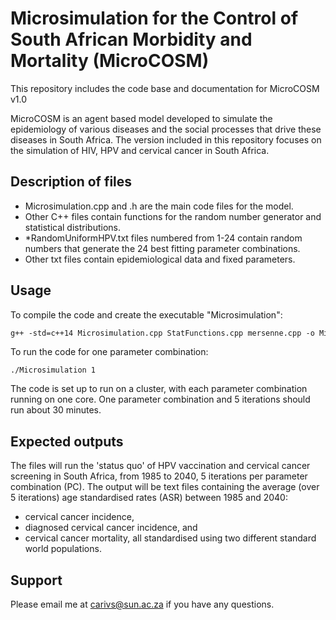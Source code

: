 # Microsimulation for the Control of South African Morbidity and Mortality (MicroCOSM)
This repository includes the code base and documentation for MicroCOSM v1.0

MicroCOSM is an agent based model developed to simulate the epidemiology of various diseases and the social processes that drive these diseases in South Africa. The version included in this repository focuses on the simulation of HIV, HPV and cervical cancer in South Africa. 

## Description of files

* Microsimulation.cpp and .h are the main code files for the model.
* Other C++ files contain functions for the random number generator and statistical distributions. 
* *RandomUniformHPV.txt files numbered from 1-24 contain random numbers that generate the 24 best fitting parameter combinations.
* Other txt files contain epidemiological data and fixed parameters.

## Usage

To compile the code and create the executable "Microsimulation":

```gcc
g++ -std=c++14 Microsimulation.cpp StatFunctions.cpp mersenne.cpp -o Microsimulation
```

To run the code for one parameter combination:

```
./Microsimulation 1 
```

The code is set up to run on a cluster, with each parameter combination running on one core. One parameter combination and 5 iterations should run about 30 minutes.

## Expected outputs
The files will run the 'status quo' of HPV vaccination and cervical cancer screening in South Africa, from 1985 to 2040, 5 iterations per parameter combination (PC). The output will be text files containing the average (over 5 iterations) age standardised rates (ASR) between 1985 and 2040:

* cervical cancer incidence,
* diagnosed cervical cancer incidence, and 
* cervical cancer mortality, all standardised using two different standard world populations. 

## Support

Please email me at carivs@sun.ac.za if you have any questions.
